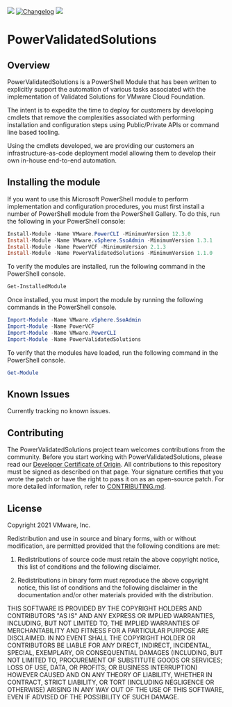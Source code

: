 ![](https://img.shields.io/powershellgallery/v/PowerValidatedSolutions?style=for-the-badge)
[<img alt="Changelog" src="https://img.shields.io/badge/Changelog-Read-blue?style=for-the-badge">](CHANGELOG.md)
![](https://img.shields.io/powershellgallery/dt/PowerValidatedSolutions?style=for-the-badge)

# PowerValidatedSolutions
## Overview
PowerValidatedSolutions is a PowerShell Module that has been written to explicitly support the automation of various tasks associated with the implementation of Validated Solutions for VMware Cloud Foundation. 

The intent is to expedite the time to deploy for customers by developing cmdlets that remove the complexities associated with performing installation and configuration steps using Public/Private APIs or command line based tooling.

Using the cmdlets developed, we are providing our customers an infrastructure-as-code deployment model allowing them to develop their own in-house end-to-end automation.

## Installing the module

If you want to use this Microsoft PowerShell module to perform implementation and configuration procedures, you must first install a number of PowerShell module from the PowerShell Gallery. To do this, run the following in your PowerShell console:

```PowerShell
Install-Module -Name VMware.PowerCLI -MinimumVersion 12.3.0
Install-Module -Name VMware.vSphere.SsoAdmin -MinimumVersion 1.3.1
Install-Module -Name PowerVCF -MinimumVersion 2.1.3
Install-Module -Name PowerValidatedSolutions -MinimumVersion 1.1.0
```

To verify the modules are installed, run the following command in the PowerShell console.

```PowerShell
Get-InstalledModule
```

Once installed, you must import the module by running the following commands in the PowerShell console.

```PowerShell
Import-Module -Name VMware.vSphere.SsoAdmin
Import-Module -Name PowerVCF
Import-Module -Name VMware.PowerCLI
Import-Module -Name PowerValidatedSolutions
```

To verify that the modules have loaded, run the following command in the PowerShell console.
 
```PowerShell
Get-Module
```

## Known Issues

Currently tracking no known issues.
                                    
## Contributing

The PowerValidatedSolutions project team welcomes contributions from the community. Before you start working with PowerValidatedSolutions, please
read our [Developer Certificate of Origin](https://cla.vmware.com/dco). All contributions to this repository must be
signed as described on that page. Your signature certifies that you wrote the patch or have the right to pass it on
as an open-source patch. For more detailed information, refer to [CONTRIBUTING.md](CONTRIBUTING.md).

## License

Copyright 2021 VMware, Inc.

Redistribution and use in source and binary forms, with or without modification, are permitted provided that the following conditions are met:

1. Redistributions of source code must retain the above copyright notice, this list of conditions and the following disclaimer.

2. Redistributions in binary form must reproduce the above copyright notice, this list of conditions and the following disclaimer in the documentation and/or other materials provided with the distribution.

THIS SOFTWARE IS PROVIDED BY THE COPYRIGHT HOLDERS AND CONTRIBUTORS "AS IS" AND ANY EXPRESS OR IMPLIED WARRANTIES, INCLUDING, BUT NOT LIMITED TO, THE IMPLIED WARRANTIES OF MERCHANTABILITY AND FITNESS FOR A PARTICULAR PURPOSE ARE DISCLAIMED. IN NO EVENT SHALL THE COPYRIGHT HOLDER OR CONTRIBUTORS BE LIABLE FOR ANY DIRECT, INDIRECT, INCIDENTAL, SPECIAL, EXEMPLARY, OR CONSEQUENTIAL DAMAGES (INCLUDING, BUT NOT LIMITED TO, PROCUREMENT OF SUBSTITUTE GOODS OR SERVICES; LOSS OF USE, DATA, OR PROFITS; OR BUSINESS INTERRUPTION) HOWEVER CAUSED AND ON ANY THEORY OF LIABILITY, WHETHER IN CONTRACT, STRICT LIABILITY, OR TORT (INCLUDING NEGLIGENCE OR OTHERWISE) ARISING IN ANY WAY OUT OF THE USE OF THIS SOFTWARE, EVEN IF ADVISED OF THE POSSIBILITY OF SUCH DAMAGE.
